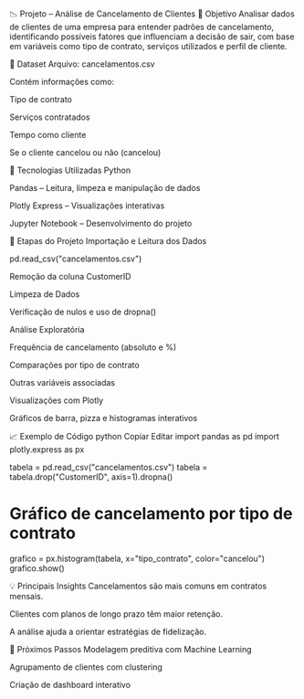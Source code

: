 📉 Projeto – Análise de Cancelamento de Clientes
🧠 Objetivo
Analisar dados de clientes de uma empresa para entender padrões de cancelamento, identificando possíveis fatores que influenciam a decisão de sair, com base em variáveis como tipo de contrato, serviços utilizados e perfil de cliente.




📁 Dataset
Arquivo: cancelamentos.csv

Contém informações como:

Tipo de contrato

Serviços contratados

Tempo como cliente

Se o cliente cancelou ou não (cancelou)





🔧 Tecnologias Utilizadas
Python

Pandas – Leitura, limpeza e manipulação de dados

Plotly Express – Visualizações interativas

Jupyter Notebook – Desenvolvimento do projeto





📌 Etapas do Projeto
Importação e Leitura dos Dados

pd.read_csv("cancelamentos.csv")

Remoção da coluna CustomerID

Limpeza de Dados

Verificação de nulos e uso de dropna()

Análise Exploratória

Frequência de cancelamento (absoluto e %)

Comparações por tipo de contrato

Outras variáveis associadas

Visualizações com Plotly

Gráficos de barra, pizza e histogramas interativos




📈 Exemplo de Código
python
Copiar
Editar
import pandas as pd
import plotly.express as px

tabela = pd.read_csv("cancelamentos.csv")
tabela = tabela.drop("CustomerID", axis=1).dropna()



# Gráfico de cancelamento por tipo de contrato
grafico = px.histogram(tabela, x="tipo_contrato", color="cancelou")
grafico.show()


💡 Principais Insights
Cancelamentos são mais comuns em contratos mensais.

Clientes com planos de longo prazo têm maior retenção.

A análise ajuda a orientar estratégias de fidelização.



🚀 Próximos Passos
Modelagem preditiva com Machine Learning

Agrupamento de clientes com clustering

Criação de dashboard interativo
